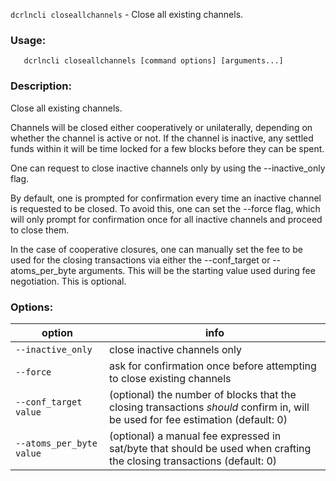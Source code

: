 `dcrlncli closeallchannels` - Close all existing channels.

### Usage:
```
   dcrlncli closeallchannels [command options] [arguments...]
```

### Description:
   
  Close all existing channels.

  Channels will be closed either cooperatively or unilaterally, depending
  on whether the channel is active or not. If the channel is inactive, any
  settled funds within it will be time locked for a few blocks before they
  can be spent.

  One can request to close inactive channels only by using the
  --inactive_only flag.

  By default, one is prompted for confirmation every time an inactive
  channel is requested to be closed. To avoid this, one can set the
  --force flag, which will only prompt for confirmation once for all
  inactive channels and proceed to close them.

  In the case of cooperative closures, one can manually set the fee to
  be used for the closing transactions via either the --conf_target or
  --atoms_per_byte arguments. This will be the starting value used during
  fee negotiation. This is optional.

### Options:
|option|info|
|--|--|
|`--inactive_only`|        close inactive channels only|
|`--force`|                ask for confirmation once before attempting to close existing channels|
|`--conf_target value`|     (optional) the number of blocks that the closing transactions *should* confirm in, will be used for fee estimation (default: 0)|
|`--atoms_per_byte value`|  (optional) a manual fee expressed in sat/byte that should be used when crafting the closing transactions (default: 0)|
